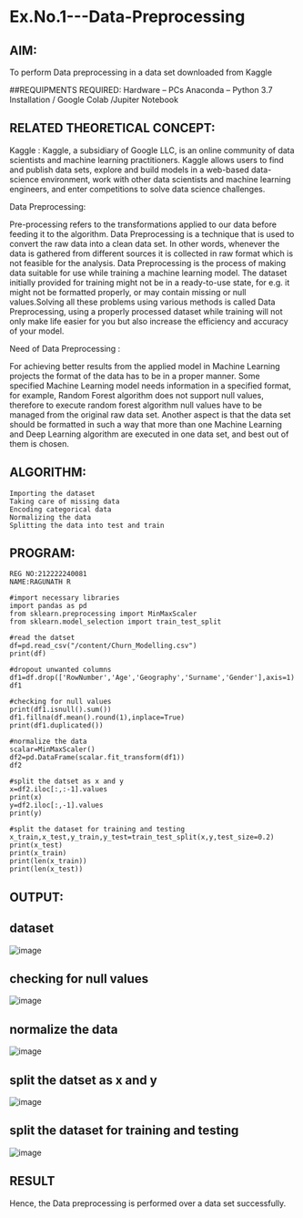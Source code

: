 # Ex.No.1---Data-Preprocessing
## AIM:

To perform Data preprocessing in a data set downloaded from Kaggle

##REQUIPMENTS REQUIRED:
Hardware – PCs
Anaconda – Python 3.7 Installation / Google Colab /Jupiter Notebook

## RELATED THEORETICAL CONCEPT:

Kaggle :
Kaggle, a subsidiary of Google LLC, is an online community of data scientists and machine learning practitioners. Kaggle allows users to find and publish data sets, explore and build models in a web-based data-science environment, work with other data scientists and machine learning engineers, and enter competitions to solve data science challenges.

Data Preprocessing:

Pre-processing refers to the transformations applied to our data before feeding it to the algorithm. Data Preprocessing is a technique that is used to convert the raw data into a clean data set. In other words, whenever the data is gathered from different sources it is collected in raw format which is not feasible for the analysis.
Data Preprocessing is the process of making data suitable for use while training a machine learning model. The dataset initially provided for training might not be in a ready-to-use state, for e.g. it might not be formatted properly, or may contain missing or null values.Solving all these problems using various methods is called Data Preprocessing, using a properly processed dataset while training will not only make life easier for you but also increase the efficiency and accuracy of your model.

Need of Data Preprocessing :

For achieving better results from the applied model in Machine Learning projects the format of the data has to be in a proper manner. Some specified Machine Learning model needs information in a specified format, for example, Random Forest algorithm does not support null values, therefore to execute random forest algorithm null values have to be managed from the original raw data set.
Another aspect is that the data set should be formatted in such a way that more than one Machine Learning and Deep Learning algorithm are executed in one data set, and best out of them is chosen.


## ALGORITHM:
```Importing the libraries
Importing the dataset
Taking care of missing data
Encoding categorical data
Normalizing the data
Splitting the data into test and train
```

## PROGRAM:

```
REG NO:212222240081
NAME:RAGUNATH R

#import necessary libraries
import pandas as pd
from sklearn.preprocessing import MinMaxScaler
from sklearn.model_selection import train_test_split

#read the datset
df=pd.read_csv("/content/Churn_Modelling.csv")
print(df)

#dropout unwanted columns
df1=df.drop(['RowNumber','Age','Geography','Surname','Gender'],axis=1)
df1

#checking for null values
print(df1.isnull().sum())
df1.fillna(df.mean().round(1),inplace=True)
print(df1.duplicated())

#normalize the data
scalar=MinMaxScaler()
df2=pd.DataFrame(scalar.fit_transform(df1))
df2

#split the datset as x and y
x=df2.iloc[:,:-1].values
print(x)
y=df2.iloc[:,-1].values
print(y)

#split the dataset for training and testing
x_train,x_test,y_train,y_test=train_test_split(x,y,test_size=0.2)
print(x_test)
print(x_train)
print(len(x_train))
print(len(x_test))

```

## OUTPUT:
## dataset
![image](https://github.com/Ragu-123/Ex.No.1---Data-Preprocessing/assets/113915622/aac4a645-0b09-475a-a5c6-62f9b2b791bf)
## checking for null values
![image](https://github.com/Ragu-123/Ex.No.1---Data-Preprocessing/assets/113915622/9f2f5ff9-41a6-49cc-97af-21b508d6d00f)
## normalize the data
![image](https://github.com/Ragu-123/Ex.No.1---Data-Preprocessing/assets/113915622/b861d35c-69b3-455d-ad00-e06dd064692f)
## split the datset as x and y
![image](https://github.com/Ragu-123/Ex.No.1---Data-Preprocessing/assets/113915622/2803422c-0f3e-487a-ba7e-8e263e1e0adc)
## split the dataset for training and testing
![image](https://github.com/Ragu-123/Ex.No.1---Data-Preprocessing/assets/113915622/69849559-9f53-47a1-a895-0968de260afb)



## RESULT
Hence, the Data preprocessing is performed over a data set successfully.
